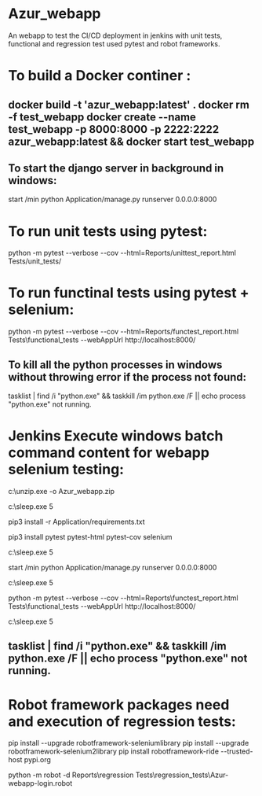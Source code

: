 # Azur_webapp
An webapp to test the CI/CD deployment in jenkins with unit tests, functional and regression test used pytest and robot frameworks.

To build a Docker continer :
================================
docker build -t 'azur_webapp:latest' .
docker rm -f test_webapp
docker create --name test_webapp -p 8000:8000 -p 2222:2222 azur_webapp:latest && docker start test_webapp
-------------------------------------------------
To start the django server in background in windows:
----------------------------------------------------
start /min python Application/manage.py runserver 0.0.0.0:8000

To run unit tests using pytest:
================================
python -m pytest --verbose --cov --html=Reports/unittest_report.html Tests/unit_tests/

To run functinal tests using pytest + selenium:
===============================================
python -m pytest --verbose --cov --html=Reports/functest_report.html Tests\functional_tests --webAppUrl http://localhost:8000/

To kill all the python processes in windows without throwing error if the process not found:
--------------------------------------------------------------------------------------------
tasklist | find /i "python.exe" && taskkill /im python.exe /F || echo process "python.exe" not running.

Jenkins Execute windows batch command content for webapp selenium testing:
==========================================================================
c:\unzip.exe -o Azur_webapp.zip

c:\sleep.exe 5

pip3 install -r Application/requirements.txt

pip3 install pytest pytest-html pytest-cov selenium

c:\sleep.exe 5

start /min python Application/manage.py runserver 0.0.0.0:8000

c:\sleep.exe 5

python -m pytest --verbose --cov --html=Reports\functest_report.html Tests\functional_tests --webAppUrl http://localhost:8000/

c:\sleep.exe 5 

tasklist | find /i "python.exe" && taskkill /im python.exe /F || echo process "python.exe" not running.
-------------------------------------------------------------

Robot framework packages need and execution of regression tests:
==================================================================
pip install --upgrade robotframework-seleniumlibrary
pip install --upgrade robotframework-selenium2library
pip install robotframework-ride --trusted-host pypi.org

python -m robot -d Reports\regression Tests\regression_tests\Azur-webapp-login.robot
